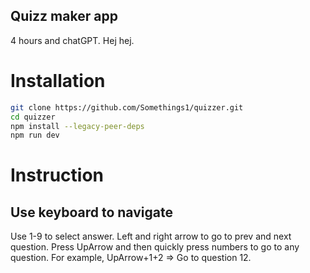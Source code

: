 Quizz maker app
---

4 hours and chatGPT. Hej hej.

# Installation
```zsh
git clone https://github.com/Somethings1/quizzer.git
cd quizzer
npm install --legacy-peer-deps
npm run dev
```

# Instruction
## Use keyboard to navigate
Use 1-9 to select answer. Left and right arrow to go to prev and next question.
Press UpArrow and then quickly press numbers to go to any question. For example,
UpArrow+1+2 => Go to question 12.
